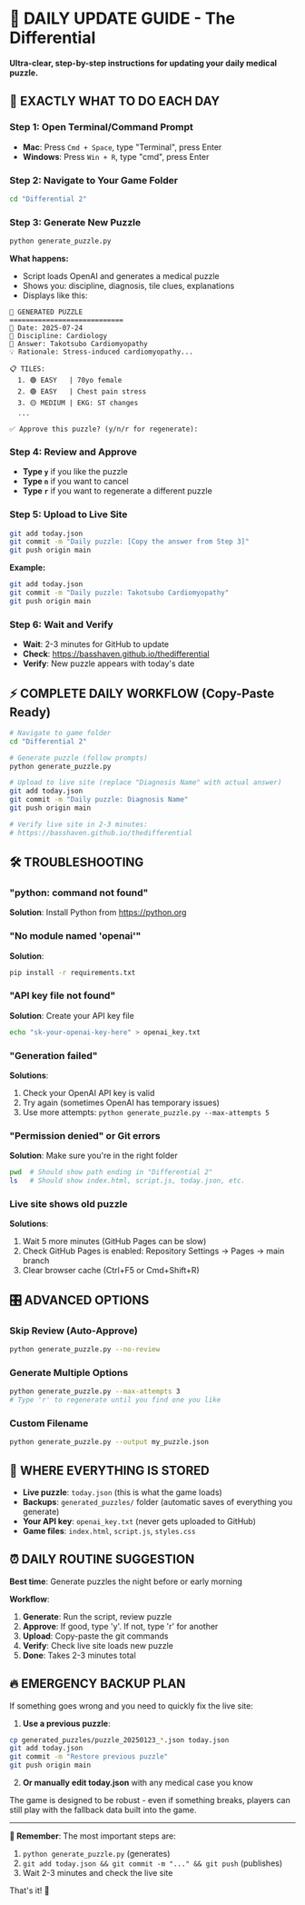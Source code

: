 # 📅 DAILY UPDATE GUIDE - The Differential

**Ultra-clear, step-by-step instructions for updating your daily medical puzzle.**

## 🎯 **EXACTLY WHAT TO DO EACH DAY**

### **Step 1: Open Terminal/Command Prompt**
- **Mac**: Press `Cmd + Space`, type "Terminal", press Enter
- **Windows**: Press `Win + R`, type "cmd", press Enter

### **Step 2: Navigate to Your Game Folder**
```bash
cd "Differential 2"
```

### **Step 3: Generate New Puzzle**
```bash
python generate_puzzle.py
```

**What happens:**
- Script loads OpenAI and generates a medical puzzle
- Shows you: discipline, diagnosis, tile clues, explanations
- Displays like this:
```
🎯 GENERATED PUZZLE
============================
📅 Date: 2025-07-24
🏥 Discipline: Cardiology  
🎯 Answer: Takotsubo Cardiomyopathy
💡 Rationale: Stress-induced cardiomyopathy...

📋 TILES:
  1. 🟢 EASY   | 70yo female
  2. 🟢 EASY   | Chest pain stress
  3. 🟡 MEDIUM | EKG: ST changes
  ...

✅ Approve this puzzle? (y/n/r for regenerate):
```

### **Step 4: Review and Approve**
- **Type `y`** if you like the puzzle
- **Type `n`** if you want to cancel
- **Type `r`** if you want to regenerate a different puzzle

### **Step 5: Upload to Live Site**
```bash
git add today.json
git commit -m "Daily puzzle: [Copy the answer from Step 3]"
git push origin main
```

**Example:**
```bash
git add today.json
git commit -m "Daily puzzle: Takotsubo Cardiomyopathy"
git push origin main
```

### **Step 6: Wait and Verify**
- **Wait**: 2-3 minutes for GitHub to update
- **Check**: https://basshaven.github.io/thedifferential
- **Verify**: New puzzle appears with today's date

## ⚡ **COMPLETE DAILY WORKFLOW (Copy-Paste Ready)**

```bash
# Navigate to game folder
cd "Differential 2"

# Generate puzzle (follow prompts)
python generate_puzzle.py

# Upload to live site (replace "Diagnosis Name" with actual answer)
git add today.json
git commit -m "Daily puzzle: Diagnosis Name"
git push origin main

# Verify live site in 2-3 minutes:
# https://basshaven.github.io/thedifferential
```

## 🛠️ **TROUBLESHOOTING**

### **"python: command not found"**
**Solution**: Install Python from https://python.org

### **"No module named 'openai'"**
**Solution**: 
```bash
pip install -r requirements.txt
```

### **"API key file not found"**
**Solution**: Create your API key file
```bash
echo "sk-your-openai-key-here" > openai_key.txt
```

### **"Generation failed"**
**Solutions**:
1. Check your OpenAI API key is valid
2. Try again (sometimes OpenAI has temporary issues)
3. Use more attempts: `python generate_puzzle.py --max-attempts 5`

### **"Permission denied" or Git errors**
**Solution**: Make sure you're in the right folder
```bash
pwd  # Should show path ending in "Differential 2"
ls   # Should show index.html, script.js, today.json, etc.
```

### **Live site shows old puzzle**
**Solutions**:
1. Wait 5 more minutes (GitHub Pages can be slow)
2. Check GitHub Pages is enabled: Repository Settings → Pages → main branch
3. Clear browser cache (Ctrl+F5 or Cmd+Shift+R)

## 🎛️ **ADVANCED OPTIONS**

### **Skip Review (Auto-Approve)**
```bash
python generate_puzzle.py --no-review
```

### **Generate Multiple Options**
```bash
python generate_puzzle.py --max-attempts 3
# Type 'r' to regenerate until you find one you like
```

### **Custom Filename**
```bash
python generate_puzzle.py --output my_puzzle.json
```

## 📁 **WHERE EVERYTHING IS STORED**

- **Live puzzle**: `today.json` (this is what the game loads)
- **Backups**: `generated_puzzles/` folder (automatic saves of everything you generate)
- **Your API key**: `openai_key.txt` (never gets uploaded to GitHub)
- **Game files**: `index.html`, `script.js`, `styles.css`

## ⏰ **DAILY ROUTINE SUGGESTION**

**Best time**: Generate puzzles the night before or early morning

**Workflow**:
1. **Generate**: Run the script, review puzzle
2. **Approve**: If good, type 'y'. If not, type 'r' for another
3. **Upload**: Copy-paste the git commands
4. **Verify**: Check live site loads new puzzle
5. **Done**: Takes 2-3 minutes total

## 🔥 **EMERGENCY BACKUP PLAN**

If something goes wrong and you need to quickly fix the live site:

1. **Use a previous puzzle**:
```bash
cp generated_puzzles/puzzle_20250123_*.json today.json
git add today.json
git commit -m "Restore previous puzzle"
git push origin main
```

2. **Or manually edit today.json** with any medical case you know

The game is designed to be robust - even if something breaks, players can still play with the fallback data built into the game.

---

**🎯 Remember**: The most important steps are:
1. `python generate_puzzle.py` (generates)
2. `git add today.json && git commit -m "..." && git push` (publishes)
3. Wait 2-3 minutes and check the live site

That's it! 🎉